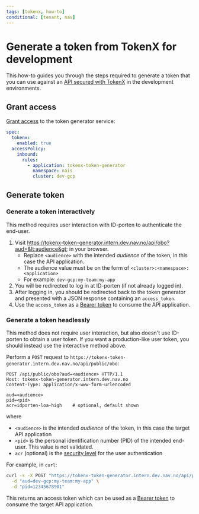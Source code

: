 ```yaml
---
tags: [tokenx, how-to]
conditional: [tenant, nav]
---
```


# Generate a token from TokenX for development

This how-to guides you through the steps required to generate a token that you can use against an [API secured with TokenX](secure.md) in the development environments.

## Grant access

[Grant access](secure.md#grant-access-to-consumers) to the token generator service:

```yaml title="app.yaml"
spec:
  tokenx:
    enabled: true
  accessPolicy:
    inbound:
      rules:
        - application: tokenx-token-generator
          namespace: nais
          cluster: dev-gcp
```

## Generate token

### Generate a token interactively

This method requires user interaction with ID-porten to authenticate the end-user.

1. Visit <https://tokenx-token-generator.intern.dev.nav.no/api/obo?aud=&lt;audience&gt;> in your browser.
    - Replace `<audience>` with the intended _audience_ of the token, in this case the API application.
    - The audience value must be on the form of `<cluster>:<namespace>:<application>`
    - For example: `dev-gcp:my-team:my-app`
2. You will be redirected to log in at ID-porten (if not already logged in).
3. After logging in, you should be redirected back to the token generator and presented with a JSON response containing an `access_token`.
4. Use the `access_token` as a [Bearer token](../../explanations/README.md#bearer-token) to consume the API application.

### Generate a token headlessly

This method does not require user interaction, but also doesn't use ID-porten to obtain a user token.
If you want a production-like user token, you should instead use the interactive method above.

Perform a `POST` request to `https://tokenx-token-generator.intern.dev.nav.no/api/public/obo`:

```http
POST /api/public/obo?aud=<audience> HTTP/1.1
Host: tokenx-token-generator.intern.dev.nav.no
Content-Type: application/x-www-form-urlencoded

aud=<audience>
pid=<pid>
acr=idporten-loa-high    # optional, default shown
```

where

- `<audience>` is the intended _audience_ of the token, in this case the target API application
- `<pid>` is the personal identification number (PID) of the intended end-user. This value is not validated.
- `acr` (optional) is the [security level](../../idporten/reference/README.md#security-levels) for the user authentication

For example, in `curl`:

```bash
curl -s -X POST "https://tokenx-token-generator.intern.dev.nav.no/api/public/obo" \
  -d "aud=dev-gcp:my-team:my-app" \
  -d "pid=12345678901"
```

This returns an access token which can be used as a [Bearer token](../../explanations/README.md#bearer-token) to consume the target API application.
